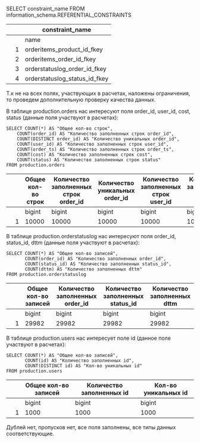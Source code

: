 SELECT constraint_name 
    FROM information_schema.REFERENTIAL_CONSTRAINTS
		
|  |   | constraint_name               |
|--|---|-------------------------------|
|  |   | name                          |
|  | 1 | orderitems_product_id_fkey    |
|  | 2 | orderitems_order_id_fkey      |
|  | 3 | orderstatuslog_order_id_fkey  |
|  | 4 | orderstatuslog_status_id_fkey |

Т.к не на всех полях, участвующих в расчетах, наложены ограничения, то проведем дополнительную проверку качества данных.

В таблице production.orders нас интересуют поля order_id, user_id, cost, status (данные поля участвуют в расчетах):

    SELECT COUNT(*) AS "Общее кол-во строк",
        COUNT(order_id) AS "Количество заполненных строк order_id",
        COUNT(DISTINCT order_id) AS "Количество уникальных order_id",
        COUNT(user_id) AS "Количество заполненных строк user_id",
        COUNT(order_ts) AS "Количество заполненных строк order_ts",
        COUNT(cost) AS "Количество заполненных строк cost",
        COUNT(status) AS "Количество заполненных строк status"
    FROM production.orders
	
|  |   | Общее кол-во строк | Количество заполненных строк order_id | Количество уникальных order_id | Количество заполненных строк user_id | Количество заполненных строк order_ts | Количество заполненных строк cost | Количество заполненных строк status |
|--|---|--------------------|---------------------------------------|--------------------------------|--------------------------------------|---------------------------------------|-----------------------------------|-------------------------------------|
|  |   | bigint             | bigint                                | bigint                         | bigint                               | bigint                                | bigint                            | bigint                              |
|  | 1 | 10000              | 10000                                 | 10000                          | 10000                                | 10000                                 | 10000                             | 10000                               |

В таблице production.orderstatuslog нас интересуют поля order_id, status_id, dttm (данные поля участвуют в расчетах):

    SELECT COUNT(*) AS "Общее кол-во записей",
           COUNT(order_id) AS "Количество заполненных order_id",
           COUNT(status_id) AS "Количество заполненных status_id", 
           COUNT(dttm) AS "Количество заполненных dttm"
    FROM production.orderstatuslog
	
|  |   | Общее кол-во записей | Количество заполненных order_id | Количество заполненных status_id | Количество заполненных dttm |
|--|---|----------------------|---------------------------------|----------------------------------|-----------------------------|
|  |   | bigint               | bigint                          | bigint                           | bigint                      |
|  | 1 | 29982                | 29982                           | 29982                            | 29982                       |

В таблице production.users нас интересует поле id (данное поле участвуют в расчетах):

    SELECT COUNT(*) AS "Общее кол-во записей",
	       COUNT(id) AS "Количество заполненных id",
	       COUNT(DISTINCT id) AS "Кол-во уникальных id"
	FROM production.users
	
|  |   | Общее кол-во записей | Количество заполненных id | Кол-во уникальных id |
|--|---|----------------------|---------------------------|----------------------|
|  |   | bigint               | bigint                    | bigint               |
|  | 1 | 1000                 | 1000                      | 1000                 |

Дублей нет, пропусков нет, все поля заполнены, все типы данных соответствующие.